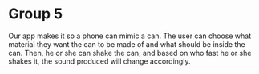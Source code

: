 # Group 5
Our app makes it so a phone can mimic a can. The user can choose what material they want the can to be made of and what
should be inside the can. Then, he or she can shake the can, and based on who fast he or she shakes it, the sound
produced will change accordingly.
